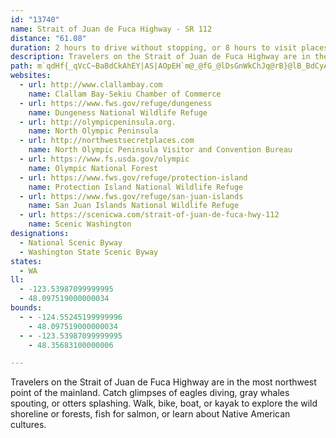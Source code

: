 ```yaml
---
id: "13740"
name: Strait of Juan de Fuca Highway - SR 112
distance: "61.08"
duration: 2 hours to drive without stopping, or 8 hours to visit places along the way.
description: Travelers on the Strait of Juan de Fuca Highway are in the most northwest point of the mainland. Catch glimpses of eagles diving, gray whales spouting, or otters splashing. Walk, bike, boat, or kayak to explore the wild shoreline or forests, fish for salmon, or learn about Native American cultures.
path: m`qdHf{_qVcC~BaBdCkAhEY|AS|AOpEH`m@_@fG_@lDsGnWkChJq@rB}@lB_BdCyAtAwA~@oChA{IzAu^lEcCj@e@RwA~@{AxAcC`DcB`EiA`Gi@|HZblBAxAMrAk@dCgDdJa@tBMxCKtOwBnRyAfGwD`Kk@zCOlBOlGmArr@eCnj@CxJDrAlEzi@RzCx@`Vn@|TNlJ?fEy@fg@d@hVy@jNFlPClDo@zMwBhWkBleAi@bWy@dDcA|CcDzLiPjj@o@zEmD~a@o@jDm@fBeB~DsEhIaDxGOl@KjB?dXSjBsHl`@cKxe@yDpOaGhRk@xBe@vDgFbh@gA~Ik@rGeLbsBsAfR}G~bByAjd@h@nr@JnFvAjpAs@vOuNdnBy@tHwB`NkBvR}@nK[~Fw@nGe@lC}FnVwF`YIlAKzB?fDh@xDbEzSNlADpBOrZo@rI}BpTi@zHKdHFnBvAfJ|@xFz@rCnAxC|OjYnQv\n@lBb@lBTlCN~FD~DT`Db@`CzHnUtBlIv@hEhBxNd@lEh@hKNzFBfEOdP}@jUElDh@b[GzGuBzx@OnB_@jDsAtF_D~KgAtBk@l@}@j@yEz@sBhAiBxCeJlScEpIoAfBgCtC_Bp@mAJgL}AgCO_B?i@LcGjEuE`AwHtFo@Hk@Ig@g@y@yCu@uDc@_DHiPTkBv@mCDg@Eq@O_@i@Yg@?QFyApFiCzGgBfJu@xC}B|EcAnC[tASjBE`BH`IOxAIVg@nA_@d@uDjCs@xAI~@DnIUxBUx@_AzAmAhAcEhAgDJuAv@mAxAi@fBYtC{@rN{BbUeDvWOtC@|@X~Ab@fAlFlGxB~BvBxA|GhBtAxAx@~Al@rBXvATfCCdBuDfd@S~GY`EyErXs@vFi@`Lt@|FB`OcB`EQp@gArG_BnPi@fO_@xAmBtE[fAc@fDCvBFxBt@xDx@tBrFrJd@dBPnBD`C_@lJW~CkBdGwDvJm@p@u@j@_BRmASeAy@kDyDqA_AiBq@iAMaA?kA^]TYZ_DnJs@lHc@|BO\eAx@Oj@CZFr@p@xGNdCQb[s@vP_AfHiAfHSfCo@vPy@|]wB|ZQzJNnUC|JKjFcAdS_BxVi@nDsEhRw@xEDr@\j@|EfCx@xARtAChA_AzCsAfFExD~@lIElBaBfGkAdDs@rAUH{N{@kCY{@Wy@sAe@oAc@w@i@g@gA@sFbA{Ar@]^[l@Ir@?^Tl@b@VzAe@`ADhCzAj@j@pAjB~AbEr@xDIjAYRc@G_AwDi@mAsAaAeAYo@Kc@DwE`Ce@PyAWgD{@e@CUVCPElCw@hAk@nA_@fDWr@iC~DuP|k@wIfWoJlc@{CtQqA|He@fES~AE~AQ~AQdDG`@yAlD}@~DiA~AoBzBqAfDUvA_@t@[dB?jAbCzMJdAE~@}BvQEz@Dr@Hb@hClGfElJlHbLLXF~@[r@e@XaAFyAUu@@c@JYPwN`e@S|AbAzG~@tDd@dApD`FTp@\`CPtE\bCnA`FZx@v@lA~@fDhAjBh@`@rAb@x@DrBOj@JX\|@|BN|@^~FZjIBvBNxBRfAj@p@~BtDb@rA^rB~@`L?~BQxCmAxD[xBJ`BRj@nAfBN~@JlA?jCGnA_AbDMnCBrCHlA^hBdBlE^xAKtBM`AU~@e@p@kDlB{@\i@r@O`Ac@`EKjDH~Ad@rAr@lAjCfDf@fAiCnWaBbNk@~BoApDMl@?xA|@fCdAxBh@r@l@d@`KzCp@\vAxBt@lBb@rBHv@DvAc@|A{AdCi@lAM`DB`Ah@lHXrGnAfOI`HHdANZ~AjBfDrBrD~C|@zAvNtSXrA|A|V^zAhSlWn@lAdAhDNvAElB{@lEaArDiCjDoA`C}C~Di@hA[tAOhDHpA^~@tAxArEbGl@dAn@vBtAnH|ArCXjAn@lD[hEI~DHr@n@`CTpCHbG{W|@_AJeAR{KlDsA~@sGzImAnBu@|BiA~FgAzBuCfEgE~E}BtBcGlDcBvAcCfC{DtFeBvBsHzH_HnGcHtIcB|@qEtAaAj@i@j@yBxCgAnByFzLqApDyBnHcDfNUv@}AbDo@xB[`CqAvM{@zFw@hCoCjD_@Ve@RiARwFMwH@wDMyBm@cEiDgAYkAA}B~@{F`EiH~AwAjAyDhF_Al@w@\eB^{Ir@wIxEyA^uNFgXj@cEdAqXtO_DlAqATuDBgEq@iQ}JgBs@cCo@_BOoBEgEZ_Dp@gBj@oBx@gBlAsCrCyEzGyAxAsBfBsB~@gDx@cBPeFFeKKu@^YdAFdA|DfNVxAD`MRfIChG]tBq@pBOjBCnAXrKMjDe@bDuAlHw@xH_A`EeAjDgAlAeDjBwAtAoC~D_@xAIrAC`Cf@jGPbFBlOIbF}AnXiB`Mq@~CsAxEs@tDyAtFgD~J{AlIaCtN}BpRiFfg@}CbZk@hHi@vJsAx[aCnn@w@rNYbHqAzPe@rDOd@_B`Cc@jBK`EZfCOjAeA`CcA~A_Bp@{ER{@Zq@vAo@jBe@`Cy@fHo@fIUl@qBzA_DpBoArAgA~BsH~Wy@|B_BxAgEfBiA~@c@~@K~A@fAlAbU?nBIj@o@bAcGzGuIpM}AvC{@xBy@zCcBlHwArEyEbMu@xBm@fCO|AuBz\q@pEo@xCsDnNuB`KMlAe@zMgAxE_EpJ}GfOsArAiBXyAb@gFtHm@p@Ul@c@dB{AvHiA~Bi@r@}GjEgBfBo@vAsQhh@eAvBeL|Ni@x@Ur@_A`Ey@jG}B|MUx@c@p@wCxD_AbDAj@JrHEp@gAnE_AzEUxCiBb]m@bHQx@{FfPcGzOcAnB]b@}OhP{CnCmDdEyAdAmDrAaBf@qC^oAdB_AlEaBjVkA~H_@lAm@fAs@j@eA~AyAzJUx@yBzC}@v@e@~AmBrE_BlCOlEo@~BcAfGY^u@^Sl@YzB_@dAUl@Y\_An@Op@IjACbFc@xEWp@a@XqBd@mDxBy@~@i@`Co@fEOp@g@lAoDrGs@~AyCtDi@rAUhIIvAc@lBeA`D]v@uCdCYl@iAtHS|@iAzBu@xCi@xAY~ACz@b@`G?hAo@nHDhHUrBc@dAe@x@qAxAq@XsAR_@XsAjDo@x@oA|@cB`D_IhEWb@YzAYtIEdIMrAk@dD]lAUfB_@dAiAnBcFvGmCvFyBbCgDbHsAxBOv@_@tDc@dAu@`AcAvE_EpIw@|@i@dAKf@?jGYlBe@bFs@pBo@zIcAxFo@hAUVmBl@mBvBoA^ONOt@InDYdAuB~ESrAEbAO\cA~@ITBnAP~@bAnCHlAElAHpIWp[UlISbDOvA_CvHyBjFaF|M_BjDcBlCgCfFWrACvAh@pHEdBi@x@s@Bu@_@s@sAi@Qo@LUXwDdJmBlF}EtK
websites:
  - url: http://www.clallambay.com
    name: Clallam Bay-Sekiu Chamber of Commerce
  - url: https://www.fws.gov/refuge/dungeness
    name: Dungeness National Wildlife Refuge
  - url: http://olympicpeninsula.org.
    name: North Olympic Peninsula
  - url: http://northwestsecretplaces.com
    name: North Olympic Peninsula Visitor and Convention Bureau
  - url: https://www.fs.usda.gov/olympic
    name: Olympic National Forest
  - url: https://www.fws.gov/refuge/protection-island
    name: Protection Island National Wildlife Refuge
  - url: https://www.fws.gov/refuge/san-juan-islands
    name: San Juan Islands National Wildlife Refuge
  - url: https://scenicwa.com/strait-of-juan-de-fuca-hwy-112
    name: Scenic Washington
designations:
  - National Scenic Byway
  - Washington State Scenic Byway
states:
  - WA
ll:
  - -123.53987099999995
  - 48.097519000000034
bounds:
  - - -124.55245199999996
    - 48.097519000000034
  - - -123.53987099999995
    - 48.35683100000006

---
```


Travelers on the Strait of Juan de Fuca Highway are in the most northwest point of the mainland. Catch glimpses of eagles diving, gray whales spouting, or otters splashing. Walk, bike, boat, or kayak to explore the wild shoreline or forests, fish for salmon, or learn about Native American cultures.
